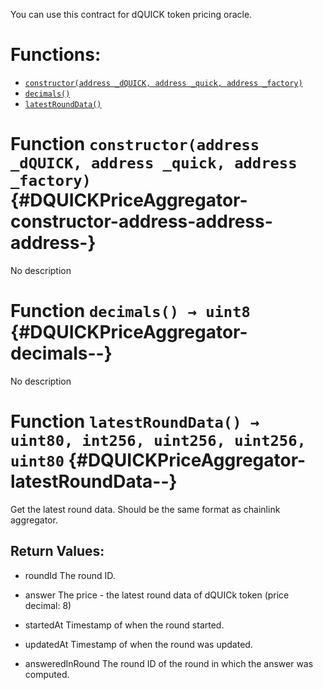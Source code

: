 You can use this contract for dQUICK token pricing oracle.


# Functions:
- [`constructor(address _dQUICK, address _quick, address _factory)`](#DQUICKPriceAggregator-constructor-address-address-address-)
- [`decimals()`](#DQUICKPriceAggregator-decimals--)
- [`latestRoundData()`](#DQUICKPriceAggregator-latestRoundData--)



# Function `constructor(address _dQUICK, address _quick, address _factory)` {#DQUICKPriceAggregator-constructor-address-address-address-}
No description




# Function `decimals() → uint8` {#DQUICKPriceAggregator-decimals--}
No description




# Function `latestRoundData() → uint80, int256, uint256, uint256, uint80` {#DQUICKPriceAggregator-latestRoundData--}
Get the latest round data. Should be the same format as chainlink aggregator.



## Return Values:
- roundId The round ID.

- answer The price - the latest round data of dQUICk token (price decimal: 8)

- startedAt Timestamp of when the round started.

- updatedAt Timestamp of when the round was updated.

- answeredInRound The round ID of the round in which the answer was computed.




